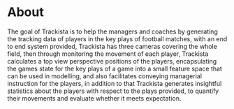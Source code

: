 # About

The goal of Trackista is to help the managers and coaches by generating the
tracking data of players in the key plays of football matches, with an end to end system
provided, Trackista has three cameras covering the whole field, then through monitoring
the movement of each player, Trackista calculates a top view perspective positions of the
players, encapsulating the games state for the key plays of a game into a small feature
space that can be used in modelling, and also facilitates conveying managerial instruction
for the players, in addition to that Trackista generates insightful statistics about the players
with respect to the plays provided, to quantify their movements and evaluate whether it
meets expectation.